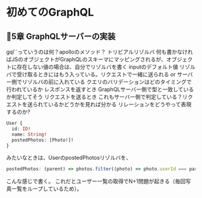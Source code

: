 # 初めてのGraphQL

## 5章 GraphQLサーバーの実装

gql``っていうのは何？apolloのメソッド？
トリビアルリゾルバ
  何も書かなければJSのオブジェクトがGraphQLのスキーマにマッピングされるが、オブジェクトに存在しない値の場合は、自分でリゾルバを書く
inputのデフォルト値
  リゾルバで受け取るときにはもう入っている。リクエストで一緒に送られる or サーバー側でリゾルバの前に入れている
クエリのバリデーションはどのタイミングで行われているか
  レスポンスを返すとき
    GraphQLサーバー側で型と一致しているか判定してそう
  リクエストを送るとき
    これもサーバー側で判定している？リクエストを送られているかどうかを見れば分かる
リレーションをどうやって表現するのか?

```graphql
User {
  id: ID!
  name: String!
  postedPhotos: [Photo!]!
}
```

みたいなときは、UserのpostedPhotosリゾルバを、

```js
postedPhotos: (parent) => photos.filter((photo) => photo.userId === parent.id)
```

こんな感じで書く。 これだとユーザー一覧の取得でN+1問題が起きる（毎回写真一覧をループしているため）。
